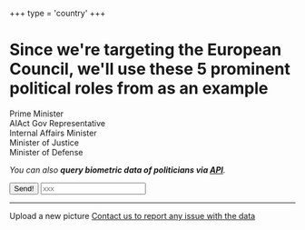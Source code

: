 +++
type = 'country'
+++

<link rel="stylesheet" href="/css/country.css">

# Since we're targeting the European Council, we'll use these 5 prominent political roles from <span class="country-name"></span> <span class="country-flag"></span> as an example

<div class="row">
  <div class="item role-name-0">Prime Minister</div>
  <div class="item role-name-1">AIAct Gov Representative</div>
  <div class="item role-name-2">Internal Affairs Minister</div>
  <div class="item role-name-3">Minister of Justice</div>
  <div class="item role-name-4">Minister of Defense</div>
</div>

<div class="row" id="registered-names">
  <div class="item" id="name-0"></div>
  <div class="item" id="name-1"></div>
  <div class="item" id="name-2"></div>
  <div class="item" id="name-3"></div>
  <div class="item" id="name-4"></div>
</div>

<div class="row" id="registered-faces">
  <div class="item" id="role-0"></div>
  <div class="item" id="role-1"></div>
  <div class="item" id="role-2"></div>
  <div class="item" id="role-3"></div>
  <div class="item" id="role-4"></div>
</div>


<span id="service">

_You can also **query biometric data of <span class="country-name"></span> politicians via [API](/swagger)**._

</span>

<div class="hidden" id="help-us-form">
  <button class="send-deny" id="send-help-button">Send!</button>
  <input id="input-form" type="text" placeholder="xxx" />
</div>

<div class="container" id="face-list"></div>

---

<div class="mx-auto mt-8 mb-8 md:mb-0 flex justify-center">

  <a class="px-4 py-2 mx-2 rounded-sm text-center border border-accent hover:border-accent-dark transition duration-300 ease-in-out no-underline hover:bg-accent-dark hover:text-secondary dark:hover:text-primary dark:text-primary" id="load-upload-form">
    Upload a new picture
  </a>

  <a class="px-4 py-2 mx-2 rounded-sm text-center border border-accent hover:border-accent-dark transition duration-300 ease-in-out no-underline hover:bg-accent-dark hover:text-secondary dark:hover:text-primary dark:text-primary" href="/about#contacts">
    Contact us to report any issue with the data
  </a>

</div>

<p><br></p> <!-- some space -->

<div id="upload-form-container"></div>

<script src="/js/lodash.min.js"></script>
<script src="/js/shared.js"></script>
<script src="/js/country.js"></script>
<script>
  document
    .getElementById('load-upload-form')
    .addEventListener('click', loadUploadForm);
  document
    .addEventListener('DOMContentLoaded', loadMaterial);
</script>

